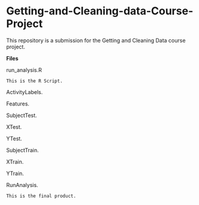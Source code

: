# Getting-and-Cleaning-data-Course-Project

This repository is a submission for the Getting and Cleaning Data course project.

**Files**

  run_analysis.R
  
    This is the R Script.
    
  ActivityLabels.
  
  Features.
  
  SubjectTest.
  
  XTest.
  
  YTest.
  
  SubjectTrain.
  
  XTrain.
  
  YTrain.
  
  RunAnalysis.
  
    This is the final product.
  
  
